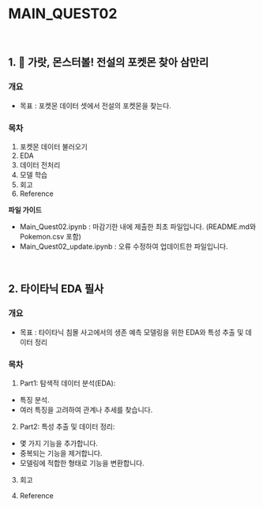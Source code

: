 # MAIN_QUEST02
<br>

## 1. 🦄 가랏, 몬스터볼! 전설의 포켓몬 찾아 삼만리
### 개요
- 목표 : 포켓몬 데이터 셋에서 전설의 포켓몬을 찾는다.
### 목차
1. 포켓몬 데이터 불러오기
2. EDA
3. 데이터 전처리
4. 모델 학습
5. 회고
6. Reference

**파일 가이드**
- Main_Quest02.ipynb : 마감기한 내에 제출한 최초 파일입니다. (README.md와 Pokemon.csv 포함)
- Main_Quest02_update.ipynb : 오류 수정하여 업데이트한 파일입니다.
<br>

## 2. 타이타닉 EDA 필사
### 개요
- 목표 : 타이타닉 침몰 사고에서의 생존 예측 모델링을 위한 EDA와 특성 추출 및 데이터 정리
### 목차
1. Part1: 탐색적 데이터 분석(EDA):
- 특징 분석.
- 여러 특징을 고려하여 관계나 추세를 찾습니다.

2. Part2: 특성 추출 및 데이터 정리:
- 몇 가지 기능을 추가합니다.
- 중복되는 기능을 제거합니다.
- 모델링에 적합한 형태로 기능을 변환합니다.

3. 회고

4. Reference
